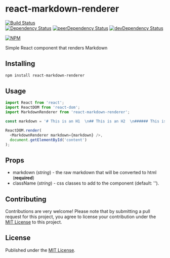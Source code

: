 # react-markdown-renderer

[![Build Status](https://travis-ci.org/InsidersByte/react-markdown-renderer.svg)](https://travis-ci.org/InsidersByte/react-markdown-renderer)  
[![Dependency Status](https://david-dm.org/insidersbyte/react-markdown-renderer.svg)](https://david-dm.org/insidersbyte/react-markdown-renderer)
[![peerDependency Status](https://david-dm.org/insidersbyte/react-markdown-renderer/peer-status.svg)](https://david-dm.org/insidersbyte/react-markdown-renderer#info=peerDependencies)
[![devDependency Status](https://david-dm.org/insidersbyte/react-markdown-renderer/dev-status.svg)](https://david-dm.org/insidersbyte/react-markdown-renderer#info=devDependencies)

[![NPM](https://nodei.co/npm/react-markdown-renderer.png?downloads=true&downloadRank=true)](https://nodei.co/npm/wemo-wrapper/)

Simple React component that renders Markdown

## Installing

```bash
npm install react-markdown-renderer
```

## Usage

```js
import React from 'react';
import ReactDOM from 'react-dom';
import MarkdownRenderer from 'react-markdown-renderer';

const markdown = '# This is an H1  \n## This is an H2  \n###### This is an H6';

ReactDOM.render(
  <MarkdownRenderer markdown={markdown} />,
  document.getElementById('content')
);
```

## Props

* markdown (*string*) - the raw markdown that will be converted to html (**required**)
* className (*string*) - css classes to add to the component (default: '').

## Contributing

Contributions are very welcome! Please note that by submitting a pull request for this project, you agree to license your contribution under the [MIT License](https://github.com/insidersbyte/react-markdown-renderer/blob/master/LICENSE) to this project.

## License

Published under the [MIT License](https://github.com/insidersbyte/react-markdown-renderer/blob/master/LICENSE).

